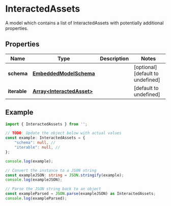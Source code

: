 
# InteractedAssets

A model which contains a list of InteractedAssets with potentially additional properties.

## Properties

Name | Type | Description | Notes
------------ | ------------- | ------------- | -------------
**schema** | [**EmbeddedModelSchema**](EmbeddedModelSchema) |  | [optional] [default to undefined]
**iterable** | [**Array&lt;InteractedAsset&gt;**](InteractedAsset) |  | [default to undefined]

## Example

```typescript
import { InteractedAssets } from '';

// TODO: Update the object below with actual values
const example: InteractedAssets = {
    "schema": null, // 
    "iterable": null, // 
};

console.log(example);

// Convert the instance to a JSON string
const exampleJSON: string = JSON.stringify(example);
console.log(exampleJSON);

// Parse the JSON string back to an object
const exampleParsed = JSON.parse(exampleJSON) as InteractedAssets;
console.log(exampleParsed);
```




